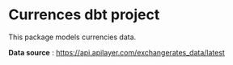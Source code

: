 # Currences dbt project

This package models currencies data.

**Data source** : https://api.apilayer.com/exchangerates_data/latest